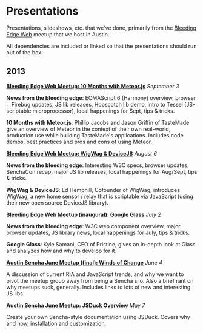 Presentations
=============

Presentations, slideshows, etc. that we've done, primarily from the
[Bleeding Edge Web](http://www.meetup.com/bleeding-edge-web/) meetup that we host in Austin.

All dependencies are included or linked so that the presentations should run out of the box.

2013
----

[**Bleeding Edge Web Meetup: 10 Months with Meteor.js**](/2013/09-sept-edge-meetup/) _September 3_

**News from the bleeding edge**: ECMAScript 6 (Harmony) overview, browser + Firebug updates, JS lib releases,
Hopscotch lib demo, intro to Tessel (JS-scriptable microprocessor), local happenings for Sept, tips & tricks.

**10 Months with Meteor.js**: Phillip Jacobs and Jason Griffin of TasteMade give an overview of Meteor
in the context of their own real-world, production use while building TasteMade's applications. Includes
code demos, best practices and pros and cons of using Meteor.

[**Bleeding Edge Web Meetup: WigWag & DeviceJS**](/2013/08-aug-edge-meetup/) _August 6_

**News from the bleeding edge**: Interesting W3C specs, browser updates, SenchaCon recap, major JS
lib releases, local happenings for Aug/Sept, tips & tricks.

**WigWag & DeviceJS**: Ed Hemphill, Cofounder of WigWag, introduces WigWag, a new home sensor / relay
that is scriptable via JavaScript (using their new open source DeviceJS library).

[**Bleeding Edge Web Meetup (inaugural): Google Glass**](/2013/07-july-edge-meetup/) _July 2_

**News from the bleeding edge**: W3C web component overview, major browser updates, JS library news,
local happenings for July, tips & tricks.

**Google Glass**: Kyle Samani, CEO of Pristine, gives an in-depth look at Glass and analyzes how and why to develop for it.


[**Austin Sencha June Meetup (final): Winds of Change**](/2013/06-june-sencha-meetup/) _June 4_

A discussion of current RIA and JavaScript trends, and why we want to pivot the meetup group away from
being a Sencha silo. Also a brief rant on why meetups suck, generally. Includes links to lots of new
and interesting JS libs.

[**Austin Sencha June Meetup: JSDuck Overview**](/2013/05-may-sencha-meetup-jsduck/reveal.js/) _May 7_

Create your own Sencha-style documentation using JSDuck. Covers why and how, installation and customization.
